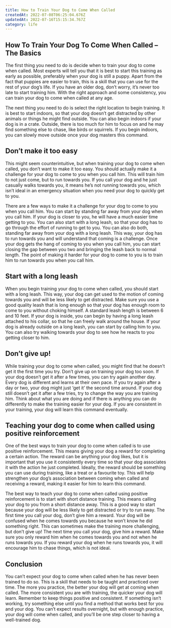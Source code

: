 ```yaml
---
title: How to Train Your Dog to Come When Called
createdAt: 2022-07-08T06:25:04.676Z
updatedAt: 2022-07-16T15:15:34.767Z
category: life
---
```


## How To Train Your Dog To Come When Called – The Basics

The first thing you need to do is decide when to train your dog to come when called. Most experts will tell you that it is best to start this training as early as possible, preferably when your dog is still a puppy. Apart from the fact that puppies are easier to train, this is a skill that you can use for the rest of your dog’s life. If you have an older dog, don’t worry, it’s never too late to start training him. With the right approach and some consistency, you can train your dog to come when called at any age.

The next thing you need to do is select the right location to begin training. It is best to start indoors, so that your dog doesn’t get distracted by other animals or things he might find outside. You can also begin indoors if your dog is in a crate. Outside, there is too much for him to focus on and he may find something else to chase, like birds or squirrels. If you begin indoors, you can slowly move outside once your dog masters this command. 

## Don’t make it too easy

This might seem counterintuitive, but when training your dog to come when called, you don’t want to make it too easy. You should actually make it a challenge for your dog to come to you when you call him. This will train him to not just come, but to run towards you. If you call your dog and he just casually walks towards you, it means he’s not running towards you, which isn’t ideal in an emergency situation when you need your dog to quickly get to you.

There are a few ways to make it a challenge for your dog to come to you when you call him. You can start by standing far away from your dog when you call him. If your dog is closer to you, he will have a much easier time getting to you. You can also start with a long leash, so that your dog has to go through the effort of running to get to you. You can also do both, standing far away from your dog with a long leash. This way, your dog has to run towards you and will understand that coming is a challenge. Once your dog gets the hang of coming to you when you call him, you can start closing the gap between you two and bringing the leash back to normal length. The point of making it harder for your dog to come to you is to train him to run towards you when you call him.

## Start with a long leash

When you begin training your dog to come when called, you should start with a long leash. This way, your dog can get used to the motion of coming towards you and will be less likely to get distracted. Make sure you use a good quality leash that is long enough so that your dog has enough room to come to you without choking himself. A standard leash length is between 6 and 10 feet. If your dog is inside, you can begin by having a long leash attached to his collar, so that he can freely walk around the house. If your dog is already outside on a long leash, you can start by calling him to you. You can also try walking towards your dog to see how he reacts to you getting closer to him.

## Don’t give up!

While training your dog to come when called, you might find that he doesn’t get it the first time you try. Don’t give up on training your dog too soon. If your dog doesn’t get it after a few times, you can try again another day. Every dog is different and learns at their own pace. If you try again after a day or two, your dog might just ‘get it’ the second time around. If your dog still doesn’t get it after a few tries, try to change the way you are training him. Think about what you are doing and if there is anything you can do differently to make the training easier for your dog. If you are consistent in your training, your dog will learn this command eventually.

## Teaching your dog to come when called using positive reinforcement

One of the best ways to train your dog to come when called is to use positive reinforcement. This means giving your dog a reward for completing a certain action. The reward can be anything your dog likes, but it is important that you use it consistently every time so that your dog associates it with the action he just completed. Ideally, the reward should be something you can use during training, like a treat or a favourite toy. This will help strengthen your dog’s association between coming when called and receiving a reward, making it easier for him to learn this command.

The best way to teach your dog to come when called using positive reinforcement is to start with short distance training. This means calling your dog to you from a short distance away. This is a good way to start because your dog will be less likely to get distracted or try to run away. The first time you call your dog, don’t give him a reward. Your dog will be confused when he comes towards you because he won’t know he did something right. This can sometimes make the training more challenging, but don’t give up! The next time you call your dog, give him a reward. Make sure you only reward him when he comes towards you and not when he runs towards you. If you reward your dog when he runs towards you, it will encourage him to chase things, which is not ideal.

## Conclusion

You can’t expect your dog to come when called when he has never been trained to do so. This is a skill that needs to be taught and practiced over time. The more you practice, the better your dog will get at coming when called. The more consistent you are with training, the quicker your dog will learn. Remember to keep things positive and consistent. If something isn’t working, try something else until you find a method that works best for you and your dog. You can’t expect results overnight, but with enough practice, your dog will come when called, and you’ll be one step closer to having a well-trained dog.
